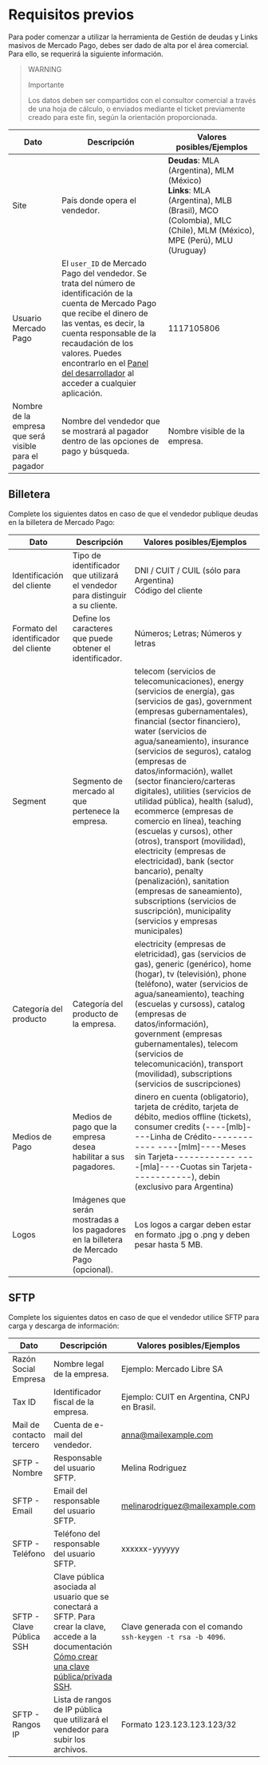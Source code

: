 # Requisitos previos

Para poder comenzar a utilizar la herramienta de Gestión de deudas y Links masivos de Mercado Pago, debes ser dado de alta por el área comercial. Para ello, se requerirá la siguiente información.

> WARNING
>
> Importante
>
> Los datos deben ser compartidos con el consultor comercial a través de una hoja de cálculo, o enviados mediante el ticket previamente creado para este fin, según la orientación proporcionada.

| Dato                             | Descripción                                                                                                                                                      | Valores posibles/Ejemplos                                                                                           |
|----------------------------------|------------------------------------------------------------------------------------------------------------------------------------------------------------------|---------------------------------------------------------------------------------------------------------------------|
| Site                         | País donde opera el vendedor.                                                                                                                                    | **Deudas**: MLA (Argentina), MLM (México) <br> **Links**: MLA (Argentina), MLB (Brasil), MCO (Colombia), MLC (Chile), MLM (México), MPE (Perú), MLU (Uruguay)        |
| Usuario Mercado Pago         | El `user_ID` de Mercado Pago del vendedor. Se trata del número de identificación de la cuenta de Mercado Pago que recibe el dinero de las ventas, es decir, la cuenta responsable de la recaudación de los valores. Puedes encontrarlo en el [Panel del desarrollador](/developers/es/docs/links-and-debts/additional-content/your-integrations/dashboard) al acceder a cualquier aplicación. | 1117105806                                                                                                                                                            |
| Nombre de la empresa que será visible para el pagador | Nombre del vendedor que se mostrará al pagador dentro de las opciones de pago y búsqueda.                                                        | Nombre visible de la empresa.                                                                                      |

## Billetera 

Complete los siguientes datos en caso de que el vendedor publique deudas en la billetera de Mercado Pago:

| Dato                        | Descripción                                                                                                         | Valores posibles/Ejemplos                                                                                                    |
|-----------------------------|---------------------------------------------------------------------------------------------------------------------|------------------------------------------------------------------------------------------------------------------------------|
| Identificación del cliente  | Tipo de identificador que utilizará el vendedor para distinguir a su cliente.                                      | DNI / CUIT / CUIL (sólo para Argentina) <br> Código del cliente                                                                         |
| Formato del identificador del cliente | Define los caracteres que puede obtener el identificador.                                                          | Números; Letras; Números y letras                                                                                            |
| Segment                     | Segmento de mercado al que pertenece la empresa.                                                                   | telecom (servicios de telecomunicaciones), energy (servicios de energía), gas (servicios de gas), government (empresas gubernamentales), financial (sector financiero), water (servicios de agua/saneamiento), insurance (servicios de seguros), catalog (empresas de datos/información), wallet (sector financiero/carteras digitales), utilities (servicios de utilidad pública), health (salud), ecommerce (empresas de comercio en línea), teaching (escuelas y cursos), other (otros), transport (movilidad), electricity (empresas de electricidad), bank (sector bancario), penalty (penalización), sanitation (empresas de saneamiento), subscriptions (servicios de suscripción), municipality (servicios y empresas municipales) |
| Categoría del producto      | Categoría del producto de la empresa.                                                                              | electricity (empresas de eletricidad), gas (servicios de gas), generic (genérico), home (hogar), tv (televisión), phone (teléfono), water (servicios de agua/saneamiento), teaching (escuelas y cursoss), catalog (empresas de datos/información), government (empresas gubernamentales), telecom (servicios de telecomunicación), transport (movilidad), subscriptions (servicios de suscripciones)                     |
| Medios de Pago      | Medios de pago que la empresa desea habilitar a sus pagadores.                                                                              | dinero en cuenta (obligatorio), tarjeta de crédito, tarjeta de débito, medios offline (tickets), consumer credits (----[mlb]----Linha de Crédito------------ ----[mlm]----Meses sin Tarjeta------------ ----[mla]----Cuotas sin Tarjeta------------), debin (exclusivo para Argentina)                     |
| Logos                       | Imágenes que serán mostradas a los pagadores en la billetera de Mercado Pago (opcional).                        | Los logos a cargar deben estar en formato .jpg o .png y deben pesar hasta 5 MB.  |

## SFTP

Complete los siguientes datos en caso de que el vendedor utilice SFTP para carga y descarga de información:

| Dato                        | Descripción                                                                                   | Valores posibles/Ejemplos                                                                                                    |
|-----------------------------|-----------------------------------------------------------------------------------------------|------------------------------------------------------------------------------------------------------------------------------|
| Razón Social Empresa        | Nombre legal de la empresa.                                                                                         |  Ejemplo: Mercado Libre SA                                                                                                                       |
| Tax ID                      | Identificador fiscal de la empresa.                                                                                         | Ejemplo: CUIT en Argentina, CNPJ en Brasil.                                                                                                                        |
| Mail de contacto tercero    | Cuenta de e-mail del vendedor.                                                               | anna@mailexample.com                                                                                                                        |
| SFTP - Nombre               | Responsable del usuario SFTP.                                                                | Melina Rodriguez                                                                                                                         |
| SFTP - Email                | Email del responsable del usuario SFTP.                                                       | melinarodriguez@mailexample.com                                                                                                                         |
| SFTP - Teléfono             | Teléfono del responsable del usuario SFTP.                                                    |  xxxxxx-yyyyyy                                                                                                                          |
| SFTP - Clave Pública SSH    | Clave pública asociada al usuario que se conectará a SFTP. Para crear la clave, accede a la documentación [Cómo crear una clave pública/privada SSH](/developers/es/docs/links-and-debts/public-and-private-key). | Clave generada con el comando `ssh-keygen -t rsa -b 4096`.                                                                |
| SFTP - Rangos IP             | Lista de rangos de IP pública que utilizará el vendedor para subir los archivos.                        | Formato 123.123.123.123/32                                                                                                  |
